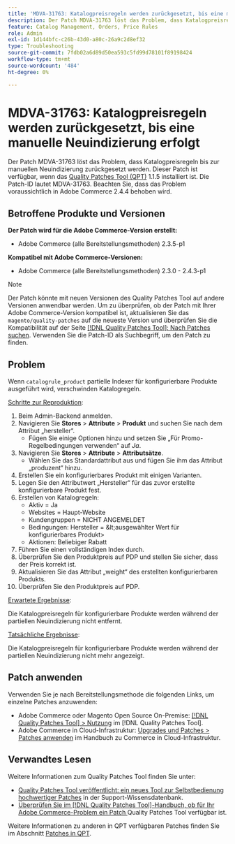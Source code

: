 ```yaml
---
title: 'MDVA-31763: Katalogpreisregeln werden zurückgesetzt, bis eine manuelle Neuindizierung erfolgt'
description: Der Patch MDVA-31763 löst das Problem, dass Katalogpreisregeln bis zur manuellen Neuindizierung zurückgesetzt werden. Dieser Patch ist verfügbar, wenn das [Quality Patches Tool (QPT)](https://experienceleague.adobe.com/de/docs/commerce-operations/tools/quality-patches-tool/quality-patches-tool-to-self-serve-quality-patches) 1.1.5 installiert ist. Die Patch-ID lautet MDVA-31763. Beachten Sie, dass das Problem voraussichtlich in Adobe Commerce 2.4.4 behoben wird.
feature: Catalog Management, Orders, Price Rules
role: Admin
exl-id: 1d144bfc-c26b-43d0-a80c-26a9c2d8ef32
type: Troubleshooting
source-git-commit: 7fdb02a6d89d50ea593c5fd99d78101f89198424
workflow-type: tm+mt
source-wordcount: '484'
ht-degree: 0%

---
```


# MDVA-31763: Katalogpreisregeln werden zurückgesetzt, bis eine manuelle Neuindizierung erfolgt

Der Patch MDVA-31763 löst das Problem, dass Katalogpreisregeln bis zur manuellen Neuindizierung zurückgesetzt werden. Dieser Patch ist verfügbar, wenn das [Quality Patches Tool (QPT)](https://experienceleague.adobe.com/de/docs/commerce-operations/tools/quality-patches-tool/quality-patches-tool-to-self-serve-quality-patches) 1.1.5 installiert ist. Die Patch-ID lautet MDVA-31763. Beachten Sie, dass das Problem voraussichtlich in Adobe Commerce 2.4.4 behoben wird.

## Betroffene Produkte und Versionen

**Der Patch wird für die Adobe Commerce-Version erstellt:**

* Adobe Commerce (alle Bereitstellungsmethoden) 2.3.5-p1

**Kompatibel mit Adobe Commerce-Versionen:**

* Adobe Commerce (alle Bereitstellungsmethoden) 2.3.0 - 2.4.3-p1

>[!NOTE]
>
>Der Patch könnte mit neuen Versionen des Quality Patches Tool auf andere Versionen anwendbar werden. Um zu überprüfen, ob der Patch mit Ihrer Adobe Commerce-Version kompatibel ist, aktualisieren Sie das `magento/quality-patches` auf die neueste Version und überprüfen Sie die Kompatibilität auf der Seite [[!DNL Quality Patches Tool]: Nach Patches suchen](https://experienceleague.adobe.com/de/docs/commerce-operations/tools/quality-patches-tool/quality-patches-tool-to-self-serve-quality-patches). Verwenden Sie die Patch-ID als Suchbegriff, um den Patch zu finden.

## Problem

Wenn `catalogrule_product` partielle Indexer für konfigurierbare Produkte ausgeführt wird, verschwinden Katalogregeln.

<u>Schritte zur Reproduktion</u>:

1. Beim Admin-Backend anmelden.
1. Navigieren Sie **Stores** > **Attribute** > **Produkt** und suchen Sie nach dem Attribut „hersteller“.
   * Fügen Sie einige Optionen hinzu und setzen Sie „Für Promo-Regelbedingungen verwenden“ auf *Ja*.
1. Navigieren Sie **Stores** > **Attribute** > **Attributsätze**.
   * Wählen Sie das Standardattribut aus und fügen Sie ihm das Attribut „produzent“ hinzu.
1. Erstellen Sie ein konfigurierbares Produkt mit einigen Varianten.
1. Legen Sie den Attributwert „Hersteller“ für das zuvor erstellte konfigurierbare Produkt fest.
1. Erstellen von Katalogregeln:
   * Aktiv = Ja
   * Websites = Haupt-Website
   * Kundengruppen = NICHT ANGEMELDET
   * Bedingungen: Hersteller = \&lt;ausgewählter Wert für konfigurierbares Produkt>
   * Aktionen: Beliebiger Rabatt
1. Führen Sie einen vollständigen Index durch.
1. Überprüfen Sie den Produktpreis auf PDP und stellen Sie sicher, dass der Preis korrekt ist.
1. Aktualisieren Sie das Attribut „weight“ des erstellten konfigurierbaren Produkts.
1. Überprüfen Sie den Produktpreis auf PDP.

<u>Erwartete Ergebnisse</u>:

Die Katalogpreisregeln für konfigurierbare Produkte werden während der partiellen Neuindizierung nicht entfernt.

<u>Tatsächliche Ergebnisse</u>:

Die Katalogpreisregeln für konfigurierbare Produkte werden während der partiellen Neuindizierung nicht mehr angezeigt.

## Patch anwenden

Verwenden Sie je nach Bereitstellungsmethode die folgenden Links, um einzelne Patches anzuwenden:

* Adobe Commerce oder Magento Open Source On-Premise: [[!DNL Quality Patches Tool] > Nutzung](/help/tools/quality-patches-tool/usage.md) im [!DNL Quality Patches Tool].
* Adobe Commerce in Cloud-Infrastruktur: [Upgrades und Patches > Patches anwenden](https://experienceleague.adobe.com/docs/commerce-cloud-service/user-guide/develop/upgrade/apply-patches.html?lang=de) im Handbuch zu Commerce in Cloud-Infrastruktur.

## Verwandtes Lesen

Weitere Informationen zum Quality Patches Tool finden Sie unter:

* [Quality Patches Tool veröffentlicht: ein neues Tool zur Selbstbedienung hochwertiger Patches](https://experienceleague.adobe.com/de/docs/commerce-operations/tools/quality-patches-tool/quality-patches-tool-to-self-serve-quality-patches) in der Support-Wissensdatenbank.
* [Überprüfen Sie im [!DNL Quality Patches Tool]-Handbuch, ob für Ihr Adobe Commerce-Problem ein Patch ](/help/tools/quality-patches-tool/patches-available-in-qpt/check-patch-for-magento-issue-with-magento-quality-patches.md) Quality Patches Tool verfügbar ist.

Weitere Informationen zu anderen in QPT verfügbaren Patches finden Sie im Abschnitt [Patches in QPT](https://support.magento.com/hc/en-us/sections/360010506631-Patches-available-in-MQP-tool-).
